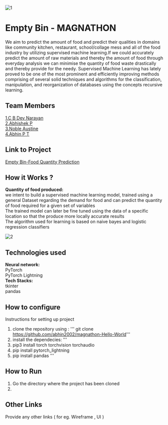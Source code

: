 ![1](https://user-images.githubusercontent.com/95518898/205258781-60595e83-b031-4f17-9062-920406bae351.jpg)


# Empty Bin - MAGNATHON
 We aim to predict the amount of food and predict their qualities in domains like 
community kitchen, restaurant, school/collage mess and all of the food industry by utilizing 
supervised machine learning.If we could accurately predict the amount of raw materials and thereby the amount of food through
everyday analysis we can minimise the quantity of food waste drastically and thereby 
provide for the needy.
Supervised Machine Learning has lately proved to be one of the most prominent and
efficiently improving methods comprising of several solid techniques and algorithms for
the classification, manipulation, and reorganization of databases using the concepts
recursive learning.

## Team Members
[1.C B Dev Narayan](https://github.com/DeVcB13d)   
[2.Abhishek P](https://github.com/Abhishek0075)   
[3.Noble Austine](https://github.com/nobleaustine)   
[4.Abhin P T](https://github.com/abhin2002)   

## Link to Project
[Empty Bin-Food Quantity Prediction](https://github.com/abhin2002/Food_Quantity_Prediction)

## How it Works ?
**Quantity of food produced:**<br />
we intent to build a supervised machine learning model, trained using a general
Dataset regarding the demand for food and can predict the quantity of food
required for a given set of variables<br />
The trained model can later be fine tuned using the data of a specific location so
that the produce more locally accurate results<br />
The algorithm used for learning is based on naive bayes and logistic regression
classifiers

![2](https://user-images.githubusercontent.com/95518898/205258867-79bdaecb-e575-4923-b88d-07de9150aa9a.jpg)


## Technologies used
**Neural network:**<br />
      PyTorch<br />
      PyTorch Lightning<br />
**Tech Stacks:**<br />
      tkinter<br />
      pandas<br />

## How to configure
Instructions for setting up project
1. clone the repository using :
''' git clone https://github.com/abhin2002/magnathon-Hello-World'''
2. install the dependecies:
'''
1. pip3 install torch torchvision torchaudio
2. pip install pytorch_lightning
3. pip install pandas
'''

## How to Run
1. Go the directory where the project has been cloned
2. 

## Other Links
Provide any other links ( for eg. Wireframe , UI )
